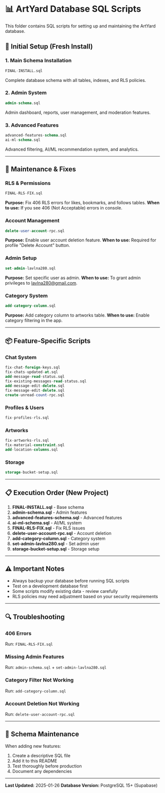 # 📊 ArtYard Database SQL Scripts

This folder contains SQL scripts for setting up and maintaining the ArtYard database.

## 🚀 Initial Setup (Fresh Install)

### 1. Main Schema Installation
```sql
FINAL-INSTALL.sql
```
Complete database schema with all tables, indexes, and RLS policies.

### 2. Admin System
```sql
admin-schema.sql
```
Admin dashboard, reports, user management, and moderation features.

### 3. Advanced Features
```sql
advanced-features-schema.sql
ai-ml-schema.sql
```
Advanced filtering, AI/ML recommendation system, and analytics.

---

## 🔧 Maintenance & Fixes

### RLS & Permissions
```sql
FINAL-RLS-FIX.sql
```
**Purpose:** Fix 406 RLS errors for likes, bookmarks, and follows tables.
**When to use:** If you see 406 (Not Acceptable) errors in console.

### Account Management
```sql
delete-user-account-rpc.sql
```
**Purpose:** Enable user account deletion feature.
**When to use:** Required for profile "Delete Account" button.

### Admin Setup
```sql
set-admin-lavlna280.sql
```
**Purpose:** Set specific user as admin.
**When to use:** To grant admin privileges to lavlna280@gmail.com.

### Category System
```sql
add-category-column.sql
```
**Purpose:** Add category column to artworks table.
**When to use:** Enable category filtering in the app.

---

## 📦 Feature-Specific Scripts

### Chat System
```sql
fix-chat-foreign-keys.sql
fix-chats-updated-at.sql
add-message-read-status.sql
fix-existing-messages-read-status.sql
add-message-edit-delete.sql
fix-message-edit-delete.sql
create-unread-count-rpc.sql
```

### Profiles & Users
```sql
fix-profiles-rls.sql
```

### Artworks
```sql
fix-artworks-rls.sql
fix-material-constraint.sql
add-location-columns.sql
```

### Storage
```sql
storage-bucket-setup.sql
```

---

## 📋 Execution Order (New Project)

1. **FINAL-INSTALL.sql** - Base schema
2. **admin-schema.sql** - Admin features
3. **advanced-features-schema.sql** - Advanced features
4. **ai-ml-schema.sql** - AI/ML system
5. **FINAL-RLS-FIX.sql** - Fix RLS issues
6. **delete-user-account-rpc.sql** - Account deletion
7. **add-category-column.sql** - Category system
8. **set-admin-lavlna280.sql** - Set admin user
9. **storage-bucket-setup.sql** - Storage setup

---

## ⚠️ Important Notes

- Always backup your database before running SQL scripts
- Test on a development database first
- Some scripts modify existing data - review carefully
- RLS policies may need adjustment based on your security requirements

---

## 🔍 Troubleshooting

### 406 Errors
Run: `FINAL-RLS-FIX.sql`

### Missing Admin Features
Run: `admin-schema.sql` + `set-admin-lavlna280.sql`

### Category Filter Not Working
Run: `add-category-column.sql`

### Account Deletion Not Working
Run: `delete-user-account-rpc.sql`

---

## 📝 Schema Maintenance

When adding new features:
1. Create a descriptive SQL file
2. Add it to this README
3. Test thoroughly before production
4. Document any dependencies

---

**Last Updated:** 2025-01-26
**Database Version:** PostgreSQL 15+ (Supabase)

